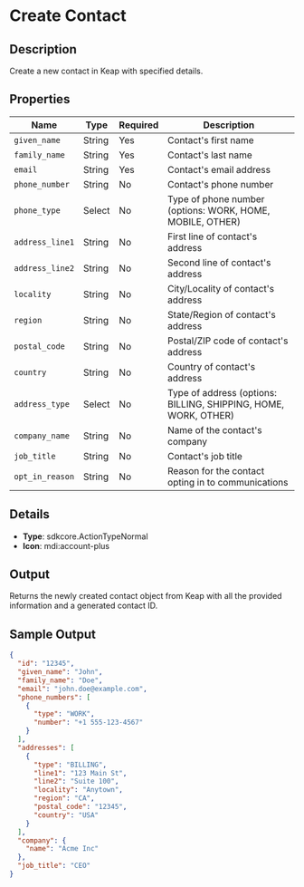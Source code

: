 # Create Contact

## Description

Create a new contact in Keap with specified details.

## Properties

| Name | Type | Required | Description |
|------|------|----------|-------------|
| `given_name` | String | Yes | Contact's first name |
| `family_name` | String | Yes | Contact's last name |
| `email` | String | Yes | Contact's email address |
| `phone_number` | String | No | Contact's phone number |
| `phone_type` | Select | No | Type of phone number (options: WORK, HOME, MOBILE, OTHER) |
| `address_line1` | String | No | First line of contact's address |
| `address_line2` | String | No | Second line of contact's address |
| `locality` | String | No | City/Locality of contact's address |
| `region` | String | No | State/Region of contact's address |
| `postal_code` | String | No | Postal/ZIP code of contact's address |
| `country` | String | No | Country of contact's address |
| `address_type` | Select | No | Type of address (options: BILLING, SHIPPING, HOME, WORK, OTHER) |
| `company_name` | String | No | Name of the contact's company |
| `job_title` | String | No | Contact's job title |
| `opt_in_reason` | String | No | Reason for the contact opting in to communications |

## Details

- **Type**: sdkcore.ActionTypeNormal
- **Icon**: mdi:account-plus

## Output

Returns the newly created contact object from Keap with all the provided information and a generated contact ID.

## Sample Output

```json
{
  "id": "12345",
  "given_name": "John",
  "family_name": "Doe",
  "email": "john.doe@example.com",
  "phone_numbers": [
    {
      "type": "WORK",
      "number": "+1 555-123-4567"
    }
  ],
  "addresses": [
    {
      "type": "BILLING",
      "line1": "123 Main St",
      "line2": "Suite 100",
      "locality": "Anytown",
      "region": "CA",
      "postal_code": "12345",
      "country": "USA"
    }
  ],
  "company": {
    "name": "Acme Inc"
  },
  "job_title": "CEO"
}
```
